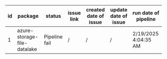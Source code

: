 
| id | package | status | issue link | created date of issue | update date of issue | run date of pipeline |
|----|---------|--------|------------|-----------------------|----------------------| ---------------------|
| 1 | azure-storage-file-datalake | Pipeline fail | / | / | / | 2/19/2025 4:04:35 AM |